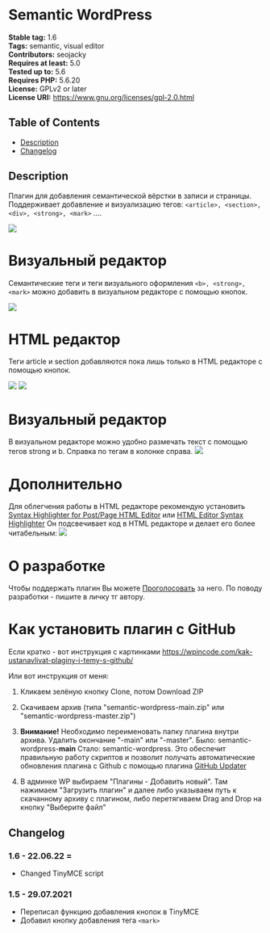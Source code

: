 # Semantic WordPress

**Stable tag:** 1.6 \
**Tags:** semantic, visual editor \
**Contributors:** seojacky \
**Requires at least:** 5.0 \
**Tested up to:** 5.6 \
**Requires PHP:** 5.6.20 \
**License:** GPLv2 or later \
**License URI:** https://www.gnu.org/licenses/gpl-2.0.html

## Table of Contents  
* [Description](#description)  
* [Changelog](#changelog)


## Description

Плагин для добавления семантической вёрстки в записи и страницы. Поддерживает добавление и визуализацию тегов: `<article>, <section>, <div>, <strong>, <mark>` ....


<img src="http://ipic.su/img/img7/fs/kiss_33kb.1627559061.jpg">

# Визуальный редактор

Семантические теги и теги визуального оформления `<b>, <strong>, <mark>` можно добавить в визуальном редакторе с помощью кнопок.

<img src="https://i.imgur.com/kykewlf.jpg">

# HTML редактор

Теги article и section добавляются пока лишь только в HTML редакторе с помощью кнопок. 

<img src="https://i.imgur.com/tzXfnjN.jpg">

<img src="https://i.imgur.com/RFp8tic.jpg">

# Визуальный редактор
В визуальном редакторе можно удобно размечать текст с помощью тегов strong и b. Справка по тегам в колонке справа.
<img src="https://i.imgur.com/KzwEs2F.png">

# Дополнительно

Для облегчения работы в HTML редакторе рекомендую установить [Syntax Highlighter for Post/Page HTML Editor](https://github.com/ArthurGareginyan/syntax-highlighter-for-postpage-html-editor) или [HTML Editor Syntax Highlighter](https://ru.wordpress.org/plugins/html-editor-syntax-highlighter/ "HTML Editor Syntax Highlighter")   Он подсвечивает код в HTML редакторе и делает его более читабельным:
<img src="https://i.imgur.com/S8sN1av.png">

# О разработке

Чтобы поддержать плагин Вы можете <a href="https://forms.gle/NQmNV3KkfjX879Hz7">Проголосовать</a> за него. По поводу разработки - пишите в личку тг автору. 

# Как установить плагин с GitHub

Если кратко - вот инструкция с картинками https://wpincode.com/kak-ustanavlivat-plaginy-i-temy-s-github/

Или вот инструкция от меня:

1. Кликаем зелёную кнопку Clone, потом Download ZIP

2. Скачиваем архив (типа "semantic-wordpress-main.zip" или "semantic-wordpress-master.zip")

3. **Внимание!** Необходимо переименовать папку плагина внутри архива. Удалить окончание "-main" или "-master". Было: semantic-wordpress-**main** Стало: semantic-wordpress. Это обеспечит правильную работу скриптов и позволит получать автоматические обновления плагина с Github с помощью плагина  [GitHub Updater](https://github.com/afragen/github-updater "GitHub Updater")

4. В админке WP выбираем "Плагины - Добавить новый". Там нажимаем "Загрузить плагин" и далее либо указываем путь к скачанному архиву с плагином, либо перетягиваем Drag and Drop на кнопку "Выберите файл"

## Changelog

### 1.6 - 22.06.22  =
* Changed TinyMCE script

### 1.5 - 29.07.2021
* Переписал функцию добавления кнопок в TinyMCE
* Добавил кнопку добавления тега `<mark>`
